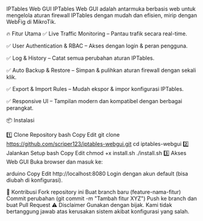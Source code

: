 IPTables Web GUI
IPTables Web GUI adalah antarmuka berbasis web untuk mengelola aturan firewall IPTables dengan mudah dan efisien, mirip dengan WebFig di MikroTik.

🔥 Fitur Utama
✅ Live Traffic Monitoring – Pantau trafik secara real-time.

✅ User Authentication & RBAC – Akses dengan login & peran pengguna.

✅ Log & History – Catat semua perubahan aturan IPTables.

✅ Auto Backup & Restore – Simpan & pulihkan aturan firewall dengan sekali klik.

✅ Export & Import Rules – Mudah ekspor & impor konfigurasi IPTables.

✅ Responsive UI – Tampilan modern dan kompatibel dengan berbagai perangkat.

📦 Instalasi

1️⃣ Clone Repository
bash
Copy
Edit
git clone https://github.com/scriper123/iptables-webgui.git
cd iptables-webgui
2️⃣ Jalankan Setup
bash
Copy
Edit
chmod +x install.sh
./install.sh
3️⃣ Akses Web GUI
Buka browser dan masuk ke:

arduino
Copy
Edit
http://localhost:8080
Login dengan akun default (bisa diubah di konfigurasi).

🤝 Kontribusi
Fork repository ini
Buat branch baru (feature-nama-fitur)
Commit perubahan (git commit -m "Tambah fitur XYZ")
Push ke branch dan buat Pull Request
⚠️ Disclaimer
Gunakan dengan bijak. Kami tidak bertanggung jawab atas kerusakan sistem akibat konfigurasi yang salah.
